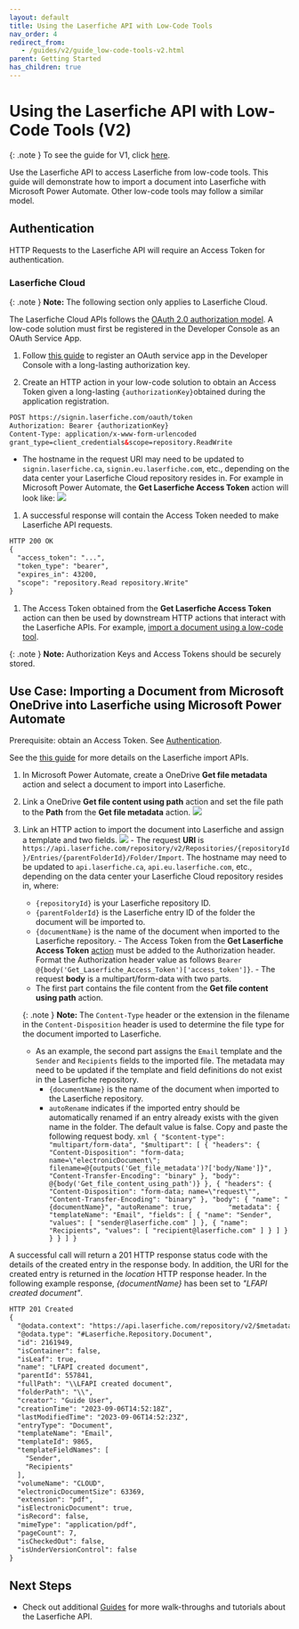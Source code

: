 ```yaml
---
layout: default
title: Using the Laserfiche API with Low-Code Tools
nav_order: 4
redirect_from:
   - /guides/v2/guide_low-code-tools-v2.html
parent: Getting Started
has_children: true
---
```

<!--Copyright (c) Laserfiche.
Licensed under the MIT License. See LICENSE in the project root for license information.-->

# Using the Laserfiche API with Low-Code Tools (V2)

{: .note }
To see the guide for V1, click [here](../guide_low-code-tools.html).

Use the Laserfiche API to access Laserfiche from low-code tools. This guide will demonstrate how to import a document into Laserfiche with Microsoft Power Automate. Other low-code tools may follow a similar model.

## Authentication

HTTP Requests to the Laserfiche API will require an Access Token for authentication.

### Laserfiche Cloud

{: .note }
**Note:** The following section only applies to Laserfiche Cloud.

The Laserfiche Cloud APIs follows the [OAuth 2.0 authorization model](guide_authenticating-to-the-laserfiche-api.html). A low-code solution must first be registered in the Developer Console as an OAuth Service App.

  1. Follow [this guide](guide_oauth-service.htm) to register an OAuth service app in the Developer Console with a long-lasting authorization key.

  1. Create an HTTP action in your low-code solution to obtain an Access Token given a long-lasting `{authorizationKey}`obtained during the application registration.
  ```xml
  POST https://signin.laserfiche.com/oauth/token
  Authorization: Bearer {authorizationKey}
  Content-Type: application/x-www-form-urlencoded
  grant_type=client_credentials&scope=repository.ReadWrite
  ```
  - The hostname in the request URI may need to be updated to `signin.laserfiche.ca`, `signin.eu.laserfiche.com`, etc., depending on the data center your Laserfiche Cloud repository resides in.
  For example in Microsoft Power Automate, the **Get Laserfiche Access Token** action will look like:
 ![](./assets/images/low-code-authenticate-cloud.png)
  
  1. A successful response will contain the Access Token needed to make Laserfiche API requests.
  ```xml
  HTTP 200 OK
  {
    "access_token": "...",
    "token_type": "bearer",
    "expires_in": 43200,
    "scope": "repository.Read repository.Write"
  }
  ```
  
  1. The Access Token obtained from the **Get Laserfiche Access Token** action can then be used by downstream HTTP actions that interact with the Laserfiche APIs. For example, [import a document using a low-code tool](#use-case-import-document).

{: .note }
  **Note:** Authorization Keys and Access Tokens should be securely stored.
          
## Use Case: Importing a Document from Microsoft OneDrive into Laserfiche using Microsoft Power Automate

Prerequisite: obtain an Access Token. See [Authentication](#authentication).

See the [this guide](guide_importing-documents-v2.html) for more details on the Laserfiche import APIs.

  1. In Microsoft Power Automate, create a OneDrive **Get file metadata** action and select a document to import into Laserfiche.
  1. Link a OneDrive **Get file content using path** action and set the file path to the **Path** from the **Get file metadata** action.
    ![](./assets/images/low-code-get-document.png)
  1. Link an HTTP action to import the document into Laserfiche and assign a template and two fields.
    ![](./assets/images/low-code-import-document-v2.png)
    - The request **URI** is `https://api.laserfiche.com/repository/v2/Repositories/{repositoryId}/Entries/{parentFolderId}/Folder/Import`. The hostname may need to be updated to `api.laserfiche.ca`, `api.eu.laserfiche.com`, etc., depending on the data center your Laserfiche Cloud repository resides in, where:
      - `{repositoryId}` is your Laserfiche repository ID.
      - `{parentFolderId}` is the Laserfiche entry ID of the folder the document will be imported to.
      - `{documentName}` is the name of the document when imported to the Laserfiche repository.
    - The Access Token from the **Get Laserfiche Access Token** [action](#authentication) must be added to the Authorization header.
      Format the Authorization header value as follows `Bearer @{body('Get_Laserfiche_Access_Token')['access_token']}`.
    - The request **body** is a multipart/form-data with two parts.
      - The first part contains the file content from the **Get file content using path** action.

      {: .note }
      **Note:** The `Content-Type` header or the extension in the filename in the `Content-Disposition` header is used to determine the file type for the document imported to Laserfiche.

      - As an example, the second part assigns the `Email` template and the `Sender` and `Recipients` fields to the imported file. The metadata may need to be updated if the template and field definitions do not exist in the Laserfiche repository.
        - `{documentName}` is the name of the document when imported to the Laserfiche repository.
        - `autoRename` indicates if the imported entry should be automatically renamed if an entry already exists with the given name in the folder. The default value is false.
    Copy and paste the following request body.
    ```xml
    {
      "$content-type": "multipart/form-data",
      "$multipart": [
        {
          "headers": {
            "Content-Disposition": "form-data; name=\"electronicDocument\"; filename=@{outputs('Get_file_metadata')?['body/Name']}",
            "Content-Transfer-Encoding": "binary"
          },
          "body": @{body('Get_file_content_using_path')}
        },
        {
          "headers": {
            "Content-Disposition": "form-data; name=\"request\"",
            "Content-Transfer-Encoding": "binary"
          },
          "body": {
            "name": "{documentName}",
            "autoRename": true,        
            "metadata": {
              "templateName": "Email",
              "fields": [
                {
                  "name": "Sender",
                  "values": [
                    "sender@laserfiche.com"
                  ]
                },
                {
                  "name": "Recipients",
                  "values": [
                    "recipient@laserfiche.com"
                  ]
                }
              ]
            }
          }
        }
      ]
    }
    ```

  A successful call will return a 201 HTTP response status code with the details of the created entry in the response body. In addition, the URI for the created entry is returned in the *location* HTTP response header. In the following example response, *{documentName}* has been set to *"LFAPI created document"*.
  ```xml
  HTTP 201 Created
  {
    "@odata.context": "https://api.laserfiche.com/repository/v2/$metadata#Entries/Laserfiche.Repository.Document/$entity",
    "@odata.type": "#Laserfiche.Repository.Document",
    "id": 2161949,
    "isContainer": false,
    "isLeaf": true,
    "name": "LFAPI created document",
    "parentId": 557841,
    "fullPath": "\\LFAPI created document",
    "folderPath": "\\",
    "creator": "Guide User",
    "creationTime": "2023-09-06T14:52:18Z",
    "lastModifiedTime": "2023-09-06T14:52:23Z",
    "entryType": "Document",
    "templateName": "Email",
    "templateId": 9865,
    "templateFieldNames": [
      "Sender",
      "Recipients"
    ],
    "volumeName": "CLOUD",
    "electronicDocumentSize": 63369,
    "extension": "pdf",
    "isElectronicDocument": true,
    "isRecord": false,
    "mimeType": "application/pdf",
    "pageCount": 7,
    "isCheckedOut": false,
    "isUnderVersionControl": false
  }
  ```

## Next Steps
  - Check out additional [Guides](../../index.html) for more walk-throughs and tutorials about the Laserfiche API.